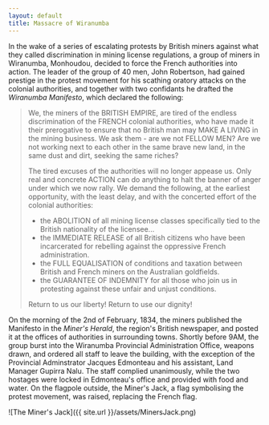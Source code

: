 ```yaml
---
layout: default
title: Massacre of Wiranumba
---
```


In the wake of a series of escalating protests by British miners against what
they called discrimination in mining license regulations, a group of miners in
Wiranumba, Monhoudou, decided to force the French authorities into action. The
leader of the group of 40 men, John Robertson, had gained prestige in the
protest movement for his scathing oratory attacks on the colonial authorities,
and together with two confidants he drafted the *Wiranumba Manifesto*, which
declared the following:

> We, the miners of the BRITISH EMPIRE, are tired of the endless discrimination
of the FRENCH colonial authorities, who have made it their prerogative to ensure
that no British man may MAKE A LIVING in the mining business. We ask them - are
we not FELLOW MEN? Are we not working next to each other in the same brave new
land, in the same dust and dirt, seeking the same riches?
>
> The tired excuses of the authorities will no longer appease us. Only real and
> concrete ACTION can do anything to halt the banner of anger under which we now
> rally. We demand the following, at the earliest opportunity, with the least
>delay, and with the concerted effort of the colonial authorities:
>
> + the ABOLITION of all mining license classes specifically tied to the British
nationality of the licensee...
> + the IMMEDIATE RELEASE of all British citizens who have been incarcerated for
rebelling against the oppressive French administration.
> + the FULL EQUALISATION of conditions and taxation between British and French
miners on the Australian goldfields.
> + the GUARANTEE OF INDEMNITY for all those who join us in protesting against
these unfair and unjust conditions.
>
> Return to us our liberty! Return to use our dignity!

On the morning of the 2nd of February, 1834, the miners published the Manifesto
in the *Miner's Herald*, the region's British newspaper, and posted it at the
offices of authorities in surrounding towns. Shortly before 9AM, the group burst
into the Wiranumba Provincial Administration Office, weapons drawn, and ordered
all staff to leave the building, with the exception of the Provincial
Adminstrator Jacques Edmonteau and his assistant, Land Manager Gupirra Nalu. The
staff complied unanimously, while the two hostages were locked in Edmonteau's
office and provided with food and water. On the flagpole outside, the Miner's
Jack, a flag symbolising the protest movement, was raised, replacing the French
flag.

![The Miner's Jack]({{ site.url }}/assets/MinersJack.png)
